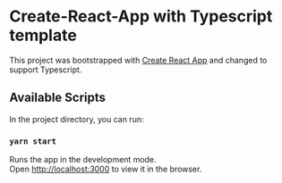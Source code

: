 # Create-React-App with Typescript template

This project was bootstrapped with [Create React App](https://github.com/facebook/create-react-app) and changed to support Typescript.

## Available Scripts

In the project directory, you can run:

### `yarn start`

Runs the app in the development mode.\
Open [http://localhost:3000](http://localhost:3000) to view it in the browser.
